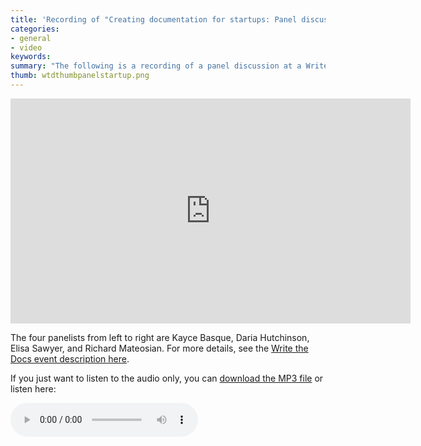 ```yaml
---
title: 'Recording of "Creating documentation for startups: Panel discussion" &mdash; Write the Docs San Francisco'
categories:
- general
- video
keywords: 
summary: "The following is a recording of a panel discussion at a Write the Docs San Francisco meetup held Dec 17, 2015. The topic is on creating documentation for startups."
thumb: wtdthumbpanelstartup.png
---
```


<iframe width="640" height="360" src="https://www.youtube.com/embed/ZMc_GAg1i3A" frameborder="0" allowfullscreen></iframe>

The four panelists from left to right are Kayce Basque, Daria Hutchinson, Elisa Sawyer, and Richard Mateosian. For more details, see the [Write the Docs event description here](http://www.meetup.com/Write-the-Docs/events/226495517/).

If you just want to listen to the audio only, you can <a href="http://www.podtrac.com/pts/redirect.mp3/idratherassets.com/podcasts/wtdstartuppanel.mp3" alt="Creating documentation for startups: Panel discussion">download the MP3 file</a> or listen here:

<p><audio controls="controls"><source src="http://www.podtrac.com/pts/redirect.mp3/idratherassets.com/podcasts/wtdstartuppanel.mp3" type="audio/mpeg" /></audio></p>